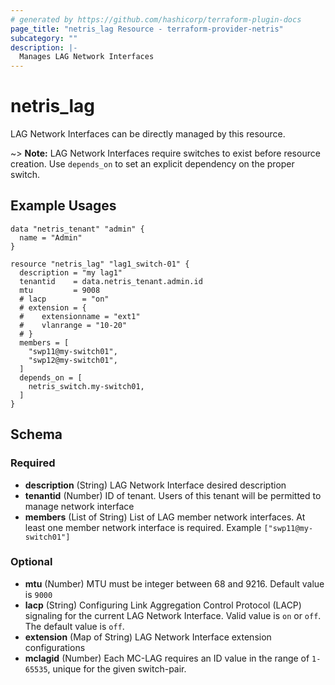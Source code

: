 ```yaml
---
# generated by https://github.com/hashicorp/terraform-plugin-docs
page_title: "netris_lag Resource - terraform-provider-netris"
subcategory: ""
description: |-
  Manages LAG Network Interfaces
---
```


# netris_lag

LAG Network Interfaces can be directly managed by this resource.

~> **Note:** LAG Network Interfaces require switches to exist before resource creation. Use `depends_on` to set an explicit dependency on the proper switch.
## Example Usages

```hcl
data "netris_tenant" "admin" {
  name = "Admin"
}

resource "netris_lag" "lag1_switch-01" {
  description = "my lag1"
  tenantid    = data.netris_tenant.admin.id
  mtu         = 9008
  # lacp        = "on"
  # extension = {
  #    extensionname = "ext1"
  #    vlanrange = "10-20"
  # }
  members = [
    "swp11@my-switch01",
    "swp12@my-switch01",
  ]
  depends_on = [
    netris_switch.my-switch01,
  ]
}

```

<!-- schema generated by tfplugindocs -->
## Schema

### Required

- **description** (String) LAG Network Interface desired description
- **tenantid** (Number) ID of tenant. Users of this tenant will be permitted to manage network interface
- **members** (List of String) List of LAG member network interfaces. At least one member network interface is required. Example `["swp11@my-switch01"]`

### Optional

- **mtu** (Number) MTU must be integer between 68 and 9216. Default value is `9000`
- **lacp** (String) Configuring Link Aggregation Control Protocol (LACP) signaling for the current LAG Network Interface. Valid value is `on` or `off`. The default value is `off`.
- **extension** (Map of String) LAG Network Interface extension configurations
- **mclagid** (Number) Each MC-LAG requires an ID value in the range of `1-65535`, unique for the given switch-pair.
